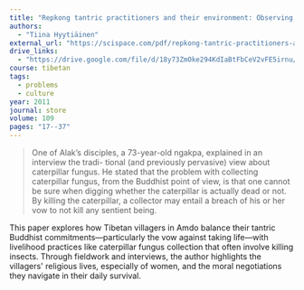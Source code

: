 ```yaml
---
title: "Repkong tantric practitioners and their environment: Observing the vow of not taking life"
authors:
  - "Tiina Hyytiäinen"
external_url: "https://scispace.com/pdf/repkong-tantric-practitioners-and-their-environment-10iryq1vtd.pdf"
drive_links:
  - "https://drive.google.com/file/d/18y73ZmOke294KdIaBtFbCeV2vFE5irnu/view?usp=sharing"
course: tibetan
tags:
  - problems
  - culture
year: 2011
journal: store
volume: 109
pages: "17--37"
---
```


> One of Alak’s disciples, a 73-year-old ngakpa, explained in an interview the tradi-
tional (and previously pervasive) view about caterpillar fungus. He stated that
the problem with collecting caterpillar fungus, from the Buddhist point of view,
is that one cannot be sure when digging whether the caterpillar is actually dead
or not. By killing the caterpillar, a collector may entail a breach of his or her
vow to not kill any sentient being.

This paper explores how Tibetan villagers in Amdo balance their tantric Buddhist commitments—particularly the vow against taking life—with livelihood practices like caterpillar fungus collection that often involve killing insects. Through fieldwork and interviews, the author highlights the villagers' religious lives, especially of women, and the moral negotiations they navigate in their daily survival.
